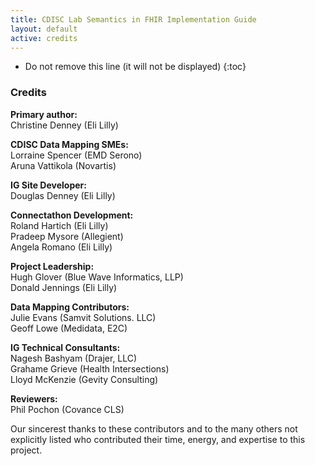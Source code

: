 ```yaml
---
title: CDISC Lab Semantics in FHIR Implementation Guide
layout: default
active: credits
---
```



<!-- TOC  the css styling for this is \pages\assets\css\project.css under 'markdown-toc'-->

* Do not remove this line (it will not be displayed)
{:toc}


<!-- end TOC -->


###  Credits

**Primary author:**  
Christine Denney (Eli Lilly)  

**CDISC Data Mapping SMEs:**  
Lorraine Spencer (EMD Serono)  
Aruna Vattikola (Novartis)  

**IG Site Developer:**  
Douglas Denney (Eli Lilly)  

**Connectathon Development:**  
Roland Hartich (Eli Lilly)  
Pradeep Mysore (Allegient)  
Angela Romano (Eli Lilly)  

**Project Leadership:**  
Hugh Glover (Blue Wave Informatics, LLP)  
Donald Jennings (Eli Lilly)  

**Data Mapping Contributors:**  
Julie Evans (Samvit Solutions. LLC)  
Geoff Lowe (Medidata, E2C)  

**IG Technical Consultants:**  
Nagesh Bashyam (Drajer, LLC)  
Grahame Grieve (Health Intersections)  
Lloyd McKenzie (Gevity Consulting)

**Reviewers:**  
Phil Pochon (Covance CLS)  

Our sincerest thanks to these contributors and to the many others not explicitly listed who contributed their time, energy, and expertise to this project.

<br/>

